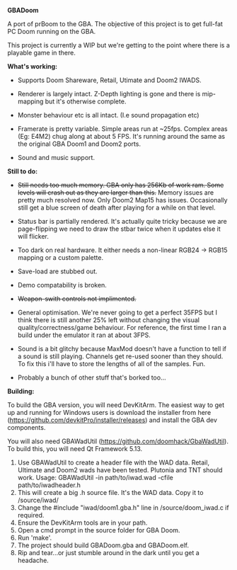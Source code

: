 **GBADoom**

A port of prBoom to the GBA. The objective of this project is to get full-fat PC Doom running on the GBA.

This project is currently a WIP but we're getting to the point where there is a playable game in there.




**What's working:**

- Supports Doom Shareware, Retail, Utimate and Doom2 IWADS.

- Renderer is largely intact. Z-Depth lighting is gone and there is mip-mapping but it's otherwise complete.

- Monster behaviour etc is all intact. (I.e sound propagation etc)

- Framerate is pretty variable. Simple areas run at ~25fps. Complex areas (Eg: E4M2) chug along at about 5 FPS. It's running around the same as the original GBA Doom1 and Doom2 ports.

- Sound and music support.


**Still to do:**

- ~~Still needs too much memory. GBA only has 256Kb of work ram. Some levels will crash out as they are larger than this.~~ Memory issues are pretty much resolved now. Only Doom2 Map15 has issues. Occasionally still get a blue screen of death after playing for a while on that level.

- Status bar is partially rendered. It's actually quite tricky because we are page-flipping we need to draw the stbar twice when it updates else it will flicker.

- Too dark on real hardware. It either needs a non-linear RGB24 -> RGB15 mapping or a custom palette.

- Save-load are stubbed out.

- Demo compatability is broken.

- ~~Weapon-swith controls not implimented.~~

- General optimisation. We're never going to get a perfect 35FPS but I think there is still another 25% left without changing the visual quality/correctness/game behaviour. For reference, the first time I ran a build under the emulator it ran at about 3FPS.

- Sound is a bit glitchy because MaxMod doesn't have a function to tell if a sound is still playing. Channels get re-used sooner than they should. To fix this i'll have to store the lengths of all of the samples. Fun.

- Probably a bunch of other stuff that's borked too...


**Building:**

To build the GBA version, you will need DevKitArm. The easiest way to get up and running for Windows users is download the installer from here (https://github.com/devkitPro/installer/releases) and install the GBA dev components.

You will also need GBAWadUtil (https://github.com/doomhack/GbaWadUtil). To build this, you will need Qt Framework 5.13.

1) Use GBAWadUtil to create a header file with the WAD data. Retail, Ultimate and Doom2 wads have been tested. Plutonia and TNT should work. Usage: GBAWadUtil -in path/to/iwad.wad -cfile path/to/iwadheader.h
2) This will create a big .h source file. It's the WAD data. Copy it to /source/iwad/
3) Change the #include "iwad/doom1.gba.h" line in /source/doom_iwad.c if required.
4) Ensure the DevKitArm tools are in your path.
5) Open a cmd prompt in the source folder for GBA Doom.
6) Run 'make'.
7) The project should build GBADoom.gba and GBADoom.elf.
8) Rip and tear...or just stumble around in the dark until you get a headache.
